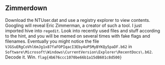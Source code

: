 ## Zimmerdown

Download the NTUser.dat and use a registry explorer to view contents. Googling will reveal Eric Zimmerman, a creator of such a tool. I just imported hive into `regedit`. Look into recently used files and stuff according to the hint, and you will be memed on several times with fake flags and filenames. 
Eventually you might notice the file `VJGSuERgCoVhl6mJg1x87faFOPIqacI3Eby4oP5MyBYKQy5paDF.b62` in `Software\Microsoft\Windows\CurrentVersion\Explorer\RecentDocs\.b62`. Decode it. Win. `flag{4b676ccc1070be66b1a15dB601c8d500}`
